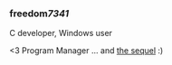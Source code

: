 ### freedom*7341*
C developer, Windows user

<3 Program Manager
... and [the sequel](https://freedom-desktop.github.io/progmgr/index.html) :)
